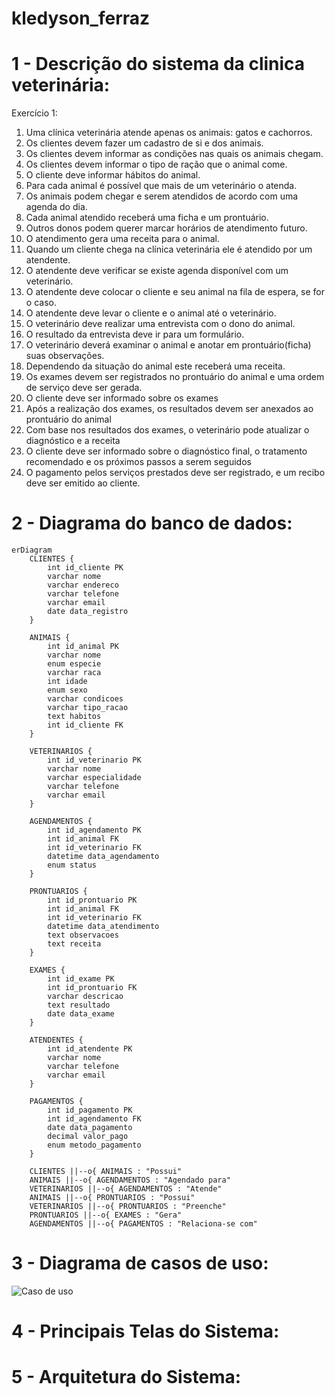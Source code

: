 # kledyson_ferraz
# 1 - Descrição do sistema da clinica veterinária:
Exercício 1:

1.	Uma clínica veterinária atende apenas os animais: gatos e cachorros. 
2.	Os clientes devem fazer um cadastro de si e dos animais. 
3.	Os clientes devem informar as condições nas quais os animais chegam. 
4.	Os clientes devem informar o tipo de ração que o animal come. 
5.	O cliente deve informar hábitos do animal. 
6.	Para cada animal é possível que mais de um veterinário o atenda. 
7.	Os animais podem chegar e serem atendidos de acordo com uma agenda do dia. 
8.	Cada animal atendido receberá uma ficha e um prontuário. 
9.	Outros donos podem querer marcar horários de atendimento futuro. 
10.	O atendimento gera uma receita para o animal. 
11.	Quando um cliente chega na clínica veterinária ele é atendido por um atendente. 
12.	O atendente deve verificar se existe agenda disponível com um veterinário. 
13.	O atendente deve colocar o cliente e seu animal na fila de espera, se for o caso. 
14.	O atendente deve levar o cliente e o animal até o veterinário. 
15.	O veterinário deve realizar uma entrevista com o dono do animal. 
16.	O resultado da entrevista deve ir para um formulário. 
17.	O veterinário deverá examinar o animal e anotar em prontuário(ficha) suas observações. 
18.	Dependendo da situação do animal este receberá uma receita.
19.	Os exames devem ser registrados no prontuário do animal e uma ordem de serviço deve ser gerada.
20.	O cliente deve ser informado sobre os exames
21.	Após a realização dos exames, os resultados devem ser anexados ao prontuário do animal
22.	Com base nos resultados dos exames, o veterinário pode atualizar o diagnóstico e a receita
23.	O cliente deve ser informado sobre o diagnóstico final, o tratamento recomendado e os próximos passos a serem seguidos
24.	O pagamento pelos serviços prestados deve ser registrado, e um recibo deve ser emitido ao cliente.

# 2 - Diagrama do banco de dados:
```mermaid
erDiagram
    CLIENTES {
        int id_cliente PK
        varchar nome
        varchar endereco
        varchar telefone
        varchar email
        date data_registro
    }
    
    ANIMAIS {
        int id_animal PK
        varchar nome
        enum especie
        varchar raca
        int idade
        enum sexo
        varchar condicoes
        varchar tipo_racao
        text habitos
        int id_cliente FK
    }
    
    VETERINARIOS {
        int id_veterinario PK
        varchar nome
        varchar especialidade
        varchar telefone
        varchar email
    }
    
    AGENDAMENTOS {
        int id_agendamento PK
        int id_animal FK
        int id_veterinario FK
        datetime data_agendamento
        enum status
    }
    
    PRONTUARIOS {
        int id_prontuario PK
        int id_animal FK
        int id_veterinario FK
        datetime data_atendimento
        text observacoes
        text receita
    }
    
    EXAMES {
        int id_exame PK
        int id_prontuario FK
        varchar descricao
        text resultado
        date data_exame
    }
    
    ATENDENTES {
        int id_atendente PK
        varchar nome
        varchar telefone
        varchar email
    }
    
    PAGAMENTOS {
        int id_pagamento PK
        int id_agendamento FK
        date data_pagamento
        decimal valor_pago
        enum metodo_pagamento
    }
    
    CLIENTES ||--o{ ANIMAIS : "Possui"
    ANIMAIS ||--o{ AGENDAMENTOS : "Agendado para"
    VETERINARIOS ||--o{ AGENDAMENTOS : "Atende"
    ANIMAIS ||--o{ PRONTUARIOS : "Possui"
    VETERINARIOS ||--o{ PRONTUARIOS : "Preenche"
    PRONTUARIOS ||--o{ EXAMES : "Gera"
    AGENDAMENTOS ||--o{ PAGAMENTOS : "Relaciona-se com"
````

# 3 - Diagrama de casos de uso:

![Caso de uso](Diagrama.png)

# 4 - Principais Telas do Sistema:

# 5 - Arquitetura do Sistema: